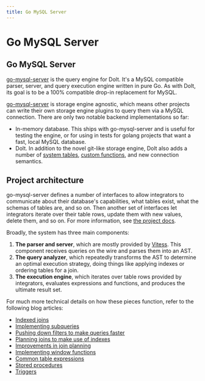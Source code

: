 ```yaml
---
title: Go MySQL Server
---
```


# Go MySQL Server

## Go MySQL Server

[go-mysql-server](https://github.com/dolthub/go-mysql-server) is the query engine for Dolt. It's a MySQL compatible parser, server, and query execution engine written in pure Go. As with Dolt, its goal is to be a 100% compatible drop-in replacement for MySQL.

[go-mysql-server](https://github.com/dolthub/go-mysql-server) is storage engine agnostic, which means other projects can write their own storage engine plugins to query them via a MySQL connection. There are only two notable backend implementations so far:

* In-memory database. This ships with go-mysql-server and is useful for testing the engine, or for using in tests for golang projects that want a fast, local MySQL database.
* Dolt. In addition to the novel git-like storage engine, Dolt also adds a number of [system tables](../../sql-reference/version-control/dolt-system-tables.md), [custom functions](../../sql-reference/version-control/dolt-sql-functions.md), and new connection semantics.

## Project architecture

go-mysql-server defines a number of interfaces to allow integrators to communicate about their database's capabilities, what tables exist, what the schemas of tables are, and so on. Then another set of interfaces let integrators iterate over their table rows, update them with new values, delete them, and so on. For more information, see [the project docs](https://github.com/dolthub/go-mysql-server#custom-data-source-implementation).

Broadly, the system has three main components:

1. **The parser and server**, which are mostly provided by [Vitess](vitess.md). This component receives queries on the wire and parses them into an AST.
2. **The query analyzer**, which repeatedly transforms the AST to determine an optimal execution strategy, doing things like applying indexes or ordering tables for a join.
3. **The execution engine**, which iterates over table rows provided by integrators, evaluates expressions and functions, and produces the ultimate result set.

For much more technical details on how these pieces function, refer to the following blog articles:

* [Indexed joins](https://www.dolthub.com/blog/2020-02-14-implementing-indexed-joins/)
* [Implementing subqueries](https://www.dolthub.com/blog/2020-08-05-implementing-subqueries/)
* [Pushing down filters to make queries faster](https://www.dolthub.com/blog/2020-10-28-pushdown-filters/)
* [Planning joins to make use of indexes](https://www.dolthub.com/blog/2020-12-28-join-planning/)
* [Improvements in join planning](https://www.dolthub.com/blog/2021-03-17-recent-improvements-to-join-planning/)
* [Implementing window functions](https://www.dolthub.com/blog/2021-02-26-implementing-window-functions/)
* [Common table expressions](https://www.dolthub.com/blog/2021-03-24-common-table-expressions/)
* [Stored procedures](https://www.dolthub.com/blog/2021-03-10-introducing-stored-procedures/)
* [Triggers](https://www.dolthub.com/blog/2020-10-02-announcing-triggers/)

